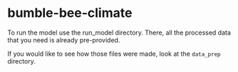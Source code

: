 # bumble-bee-climate

To run the model use the run_model directory. There, all the processed data that you need is already pre-provided. 

If you would like to see how those files were made, look at the `data_prep` directory. 
